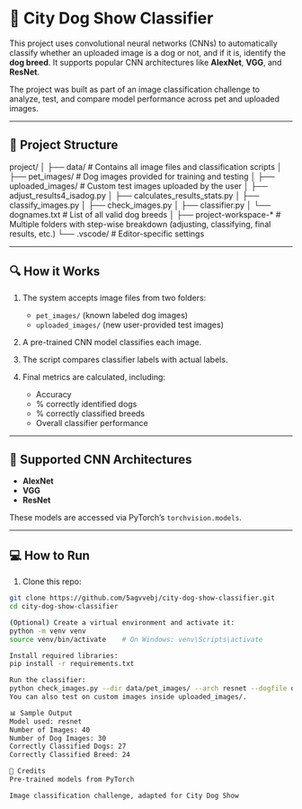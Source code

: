 # 🐶 City Dog Show Classifier

This project uses convolutional neural networks (CNNs) to automatically classify whether an uploaded image is a dog or not, and if it is, identify the **dog breed**. It supports popular CNN architectures like **AlexNet**, **VGG**, and **ResNet**.

The project was built as part of an image classification challenge to analyze, test, and compare model performance across pet and uploaded images.

---
## 🚀 Project Structure
project/ │ ├── data/ # Contains all image files and classification scripts │ ├── pet_images/ # Dog images provided for training and testing │ ├── uploaded_images/ # Custom test images uploaded by the user │ ├── adjust_results4_isadog.py │ ├── calculates_results_stats.py │ ├── classify_images.py │ ├── check_images.py │ ├── classifier.py │ └── dognames.txt # List of all valid dog breeds │ ├── project-workspace-* # Multiple folders with step-wise breakdown (adjusting, classifying, final results, etc.) └── .vscode/ # Editor-specific settings


---

## 🔍 How it Works

1. The system accepts image files from two folders:
   - `pet_images/` (known labeled dog images)
   - `uploaded_images/` (new user-provided test images)

2. A pre-trained CNN model classifies each image.

3. The script compares classifier labels with actual labels.

4. Final metrics are calculated, including:
   - Accuracy
   - % correctly identified dogs
   - % correctly classified breeds
   - Overall classifier performance

---

## 🧠 Supported CNN Architectures

- **AlexNet**
- **VGG**
- **ResNet**

These models are accessed via PyTorch’s `torchvision.models`.

---

## 💻 How to Run

1. Clone this repo:
```bash
git clone https://github.com/5agvvebj/city-dog-show-classifier.git
cd city-dog-show-classifier

(Optional) Create a virtual environment and activate it:
python -m venv venv
source venv/bin/activate    # On Windows: venv\Scripts\activate

Install required libraries:
pip install -r requirements.txt

Run the classifier:
python check_images.py --dir data/pet_images/ --arch resnet --dogfile data/dognames.txt
You can also test on custom images inside uploaded_images/.

📊 Sample Output
Model used: resnet
Number of Images: 40
Number of Dog Images: 30
Correctly Classified Dogs: 27
Correctly Classified Breed: 24

🙌 Credits
Pre-trained models from PyTorch

Image classification challenge, adapted for City Dog Show










